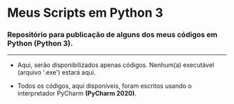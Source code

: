 # Meus Scripts em Python 3

### Repositório para publicação de alguns dos meus códigos em Python **(Python 3)**.
***
* Aqui, serão disponibilizados apenas códigos. Nenhum(a) executável (arquivo '.exe') estará aqui.

* Todos os códigos, aqui disponíveis, foram escritos usando o interpretador PyCharm **(PyCharm 2020)**.
